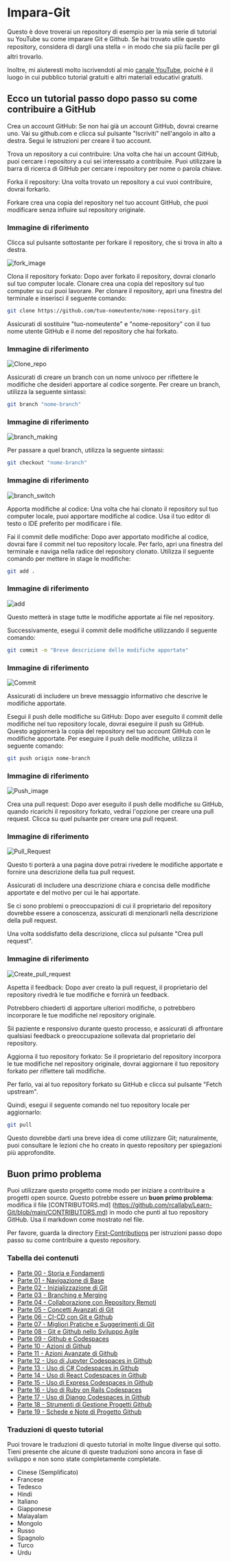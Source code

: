 # Impara-Git

Questo è dove troverai un repository di esempio per la mia serie di tutorial su YouTube su come imparare Git e Github.
Se hai trovato utile questo repository, considera di dargli una stella ⭐ in modo che sia più facile per gli altri trovarlo.

Inoltre, mi aiuteresti molto iscrivendoti al mio [canale YouTube](https://www.youtube.com/@richardcallaby), poiché è il luogo in cui pubblico tutorial gratuiti e altri materiali educativi gratuiti.

## Ecco un tutorial passo dopo passo su come contribuire a GitHub
Crea un account GitHub: Se non hai già un account GitHub, dovrai crearne uno. Vai su github.com e clicca sul pulsante "Iscriviti" nell'angolo in alto a destra. Segui le istruzioni per creare il tuo account.

Trova un repository a cui contribuire: Una volta che hai un account GitHub, puoi cercare i repository a cui sei interessato a contribuire. Puoi utilizzare la barra di ricerca di GitHub per cercare i repository per nome o parola chiave.

Forka il repository: Una volta trovato un repository a cui vuoi contribuire, dovrai forkarlo.

Forkare crea una copia del repository nel tuo account GitHub, che puoi modificare senza influire sul repository originale.

### Immagine di riferimento
Clicca sul pulsante sottostante per forkare il repository, che si trova in alto a destra.

![fork_image](./images/Readme_images/fork.png)

Clona il repository forkato: Dopo aver forkato il repository, dovrai clonarlo sul tuo computer locale. Clonare crea una copia del repository sul tuo computer su cui puoi lavorare. Per clonare il repository, apri una finestra del terminale e inserisci il seguente comando:

```bash
git clone https://github.com/tuo-nomeutente/nome-repository.git
```
Assicurati di sostituire "tuo-nomeutente" e "nome-repository" con il tuo nome utente GitHub e il nome del repository che hai forkato.

### Immagine di riferimento
![Clone_repo](./images/Readme_images/Clone.png)

Assicurati di creare un branch con un nome univoco per riflettere le modifiche che desideri apportare al codice sorgente. Per creare un branch, utilizza la seguente sintassi:

```bash
git branch "nome-branch"
```
### Immagine di riferimento
![branch_making](./images/Readme_images/Branch_making.png)

Per passare a quel branch, utilizza la seguente sintassi:
```bash
git checkout "nome-branch"
```
### Immagine di riferimento
![branch_switch](./images/Readme_images/branch_switch.png)

Apporta modifiche al codice: Una volta che hai clonato il repository sul tuo computer locale, puoi apportare modifiche al codice. Usa il tuo editor di testo o IDE preferito per modificare i file.

Fai il commit delle modifiche: Dopo aver apportato modifiche al codice, dovrai fare il commit nel tuo repository locale. Per farlo, apri una finestra del terminale e naviga nella radice del repository clonato. Utilizza il seguente comando per mettere in stage le modifiche:

```bash
git add .
```

### Immagine di riferimento
![add](./images/Readme_images/add.png)

Questo metterà in stage tutte le modifiche apportate ai file nel repository.

Successivamente, esegui il commit delle modifiche utilizzando il seguente comando:

```bash
git commit -m "Breve descrizione delle modifiche apportate"
```

### Immagine di riferimento
![Commit](./images/Readme_images/commit.png)

Assicurati di includere un breve messaggio informativo che descrive le modifiche apportate.

Esegui il push delle modifiche su GitHub: Dopo aver eseguito il commit delle modifiche nel tuo repository locale, dovrai eseguire il push su GitHub. Questo aggiornerà la copia del repository nel tuo account GitHub con le modifiche apportate. Per eseguire il push delle modifiche, utilizza il seguente comando:

```bash
git push origin nome-branch
```

### Immagine di riferimento
![Push_image](./images/Readme_images/push.png)

Crea una pull request: Dopo aver eseguito il push delle modifiche su GitHub, quando ricarichi il repository forkato, vedrai l'opzione per creare una pull request. Clicca su quel pulsante per creare una pull request.

### Immagine di riferimento
![Pull_Request](./images/Readme_images/pull%20request.png)

Questo ti porterà a una pagina dove potrai rivedere le modifiche apportate e fornire una descrizione della tua pull request.

Assicurati di includere una descrizione chiara e concisa delle modifiche apportate e del motivo per cui le hai apportate.

Se ci sono problemi o preoccupazioni di cui il proprietario del repository dovrebbe essere a conoscenza, assicurati di menzionarli nella descrizione della pull request.

Una volta soddisfatto della descrizione, clicca sul pulsante "Crea pull request".

### Immagine di riferimento
![Create_pull_request](./images/Readme_images/Create_pull_request.png)

Aspetta il feedback: Dopo aver creato la pull request, il proprietario del repository rivedrà le tue modifiche e fornirà un feedback.

Potrebbero chiederti di apportare ulteriori modifiche, o potrebbero incorporare le tue modifiche nel repository originale.

Sii paziente e responsivo durante questo processo, e assicurati di affrontare qualsiasi feedback o preoccupazione sollevata dal proprietario del repository.

Aggiorna il tuo repository forkato: Se il proprietario del repository incorpora le tue modifiche nel repository originale, dovrai aggiornare il tuo repository forkato per riflettere tali modifiche.

Per farlo, vai al tuo repository forkato su GitHub e clicca sul pulsante "Fetch upstream".

Quindi, esegui il seguente comando nel tuo repository locale per aggiornarlo:

```bash
git pull
```

Questo dovrebbe darti una breve idea di come utilizzare Git; naturalmente, puoi consultare le lezioni che ho creato in questo repository per spiegazioni più approfondite.

## Buon primo problema

Puoi utilizzare questo progetto come modo per iniziare a contribuire a progetti open source. Questo potrebbe essere un **buon primo problema**: modifica il file [CONTRIBUTORS.md] (https://github.com/rcallaby/Learn-Git/blob/main/CONTRIBUTORS.md) in modo che punti al tuo repository GitHub. Usa il markdown come mostrato nel file.

Per favore, guarda la directory [First-Contributions](https://github.com/rcallaby/Learn-Git/tree/main/First-Contributions) per istruzioni passo dopo passo su come contribuire a questo repository.

### Tabella dei contenuti

- [Parte 00 - Storia e Fondamenti](https://github.com/rcallaby/Learn-Git/blob/main/Lessons/en/Part-00-History-and-Foundations/history-of-git.md)
- [Parte 01 - Navigazione di Base](https://github.com/rcallaby/Learn-Git/blob/main/Lessons/en/Part-01-Basic-Navigation/basic-navigation.md)
- [Parte 02 - Inizializzazione di Git](https://github.com/rcallaby/Learn-Git/blob/main/Lessons/en/Part-02-Initializing-Git/getting-started.md)
- [Parte 03 - Branching e Merging](https://github.com/rcallaby/Learn-Git/blob/main/Lessons/en/Part-03-Branching-and-Merging/branching-and-merging.md)
- [Parte 04 - Collaborazione con Repository Remoti](https://github.com/rcallaby/Learn-Git/tree/main/Lessons/en/Part-04-Collaborating-with-Remote-Repositories/collaborating-with-remote-repos.md)
- [Parte 05 - Concetti Avanzati di Git](https://github.com/rcallaby/Learn-Git/blob/main/Lessons/en/Part-05-Advanced-Git-Concepts/advanced-git.md)
- [Parte 06 - CI-CD con Git e Github](https://github.com/rcallaby/Learn-Git/blob/main/Lessons/en/Part-06-CI-CD-with-Git-and-Github/ci-cd-git-github.md)
- [Parte 07 - Migliori Pratiche e Suggerimenti di Git](https://github.com/rcallaby/Learn-Git/blob/main/Lessons/en/Part-07-Git-Best-Practices-and-Tips/best-practices-tips.md)
- [Parte 08 - Git e Github nello Sviluppo Agile](https://github.com/rcallaby/Learn-Git/blob/main/Lessons/en/Part-08-Git-and-Github-in-Agile-Development/git-github-agile-dev.md)
- [Parte 09 - Github e Codespaces](https://github.com/rcallaby/Learn-Git/blob/main/Lessons/en/Part-09-Github-and-Codespaces/github-codespaces.md)
- [Parte 10 - Azioni di Github](https://github.com/rcallaby/Learn-Git/blob/main/Lessons/en/Part-10-Github-Actions/github-actions.md)
- [Parte 11 - Azioni Avanzate di Github](https://github.com/rcallaby/Learn-Git/blob/main/Lessons/en/Part-11-Advanced-Github-Actions/advanced-github-actions.md)
- [Parte 12 - Uso di Jupyter Codespaces in Github](https://github.com/rcallaby/Learn-Git/blob/main/Lessons/en/Part-12-Using-Jupyter-Codespaces-in-Github/github-jupyter-codespace.md)
- [Parte 13 - Uso di C# Codespaces in Github](https://github.com/rcallaby/Learn-Git/blob/main/Lessons/en/Part-13-Using%20Csharp-Codespaces-in-Github/github-Csharp-codespace.md)
- [Parte 14 - Uso di React Codespaces in Github](https://github.com/rcallaby/Learn-Git/blob/main/Lessons/en/Part-14-Using-React-Codespaces-in-Github/github-react-codespace.md)
- [Parte 15 - Uso di Express Codespaces in Github](https://github.com/rcallaby/Learn-Git/blob/main/Lessons/en/Part-15-Using-Express-Codespaces-in-Github/github-express-codespace.md)
- [Parte 16 - Uso di Ruby on Rails Codespaces](https://github.com/rcallaby/Learn-Git/blob/main/Lessons/en/Part-16-Using-Ruby-on-Rails-Codespaces/github-rubyrails-codespace.md)
- [Parte 17 - Uso di Django Codespaces in Github](https://github.com/rcallaby/Learn-Git/blob/main/Lessons/en/Part-17-Using%20Django%20Codespaces-in-Github/github-django-codespace.md)
- [Parte 18 - Strumenti di Gestione Progetti Github](https://github.com/rcallaby/Learn-Git/blob/main/Lessons/en/Part-18-Github-Project-Management-Tools/github-project-management-tools.md)
- [Parte 19 - Schede e Note di Progetto Github](https://github.com/rcallaby/Learn-Git/blob/main/Lessons/en/Part-19-Github-Project-Boards-and-Notes/github-project-boards-and-notes.md)

### Traduzioni di questo tutorial  
Puoi trovare le traduzioni di questo tutorial in molte lingue diverse qui sotto. Tieni presente che alcune di queste traduzioni sono ancora in fase di sviluppo e non sono state completamente completate.  

- Cinese (Semplificato)  
- Francese  
- Tedesco  
- Hindi  
- Italiano  
- Giapponese  
- Malayalam  
- Mongolo  
- Russo  
- Spagnolo  
- Turco  
- Urdu